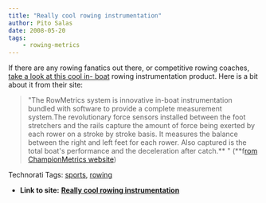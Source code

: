 ```yaml
---
title: "Really cool rowing instrumentation"
author: Pito Salas
date: 2008-05-20
tags:
    - rowing-metrics
---
```


If there are any rowing fanatics out there, or competitive rowing coaches,
[take a look at this cool in-
boat](<http://www.championmetrics.com/index.html>) rowing instrumentation
product. Here is a bit about it from their site:

> "The RowMetrics system is innovative in-boat instrumentation bundled with
> software to provide a complete measurement system.The revolutionary force
> sensors installed between the foot stretchers and the rails capture the
> amount of force being exerted by each rower on a stroke by stroke basis. It
> measures the balance between the right and left feet for each rower. Also
> captured is the total boat's performance and the deceleration after catch.**
> " (**f[rom ChampionMetrics
> website](<http://www.championmetrics.com/index.html>))

Technorati Tags: [sports](<http://www.technorati.com/tag/sports>),
[rowing](<http://www.technorati.com/tag/rowing>)


* **Link to site:** **[Really cool rowing instrumentation](None)**
